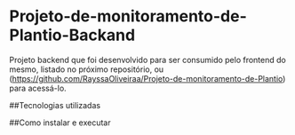 # Projeto-de-monitoramento-de-Plantio-Backand
Projeto backend que foi desenvolvido para ser consumido pelo frontend do mesmo, listado no próximo repositório, ou (https://github.com/RayssaOliveiraa/Projeto-de-monitoramento-de-Plantio) para acessá-lo. 

##Tecnologias utilizadas

##Como instalar e executar
